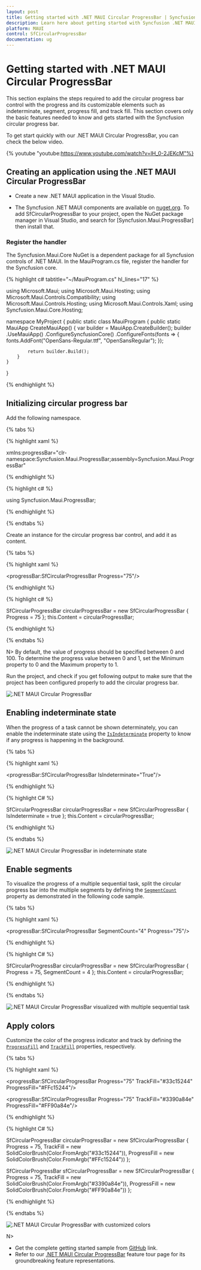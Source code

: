 ```yaml
---
layout: post
title: Getting started with .NET MAUI Circular ProgressBar | Syncfusion
description: Learn here about getting started with Syncfusion .NET MAUI Circular ProgressBar (SfCircularProgressBar) control, its elements and more.
platform: MAUI
control: SfCircularProgressBar
documentation: ug
---
```


# Getting started with .NET MAUI Circular ProgressBar

This section explains the steps required to add the circular progress bar control with the progress and its customizable elements such as indeterminate, segment, progress fill, and track fill. This section covers only the basic features needed to know and gets started with the Syncfusion circular progress bar.

To get start quickly with our .NET MAUI Circular ProgressBar, you can check the below video.

{% youtube
"youtube:https://www.youtube.com/watch?v=lH_0-2JEKcM"%}

## Creating an application using the .NET MAUI Circular ProgressBar

* Create a new .NET MAUI application in the Visual Studio.

* The Syncfusion .NET MAUI components are available on [nuget.org](https://www.nuget.org/). To add SfCircularProgressBar to your project, open the NuGet package manager in Visual Studio, and search for [Syncfusion.Maui.ProgressBar] then install that.

### Register the handler

The Syncfusion.Maui.Core NuGet is a dependent package for all Syncfusion controls of .NET MAUI. In the MauiProgram.cs file, register the handler for the Syncfusion core.

{% highlight c# tabtitle="~/MauiProgram.cs" hl_lines="17" %}

using Microsoft.Maui;
using Microsoft.Maui.Hosting;
using Microsoft.Maui.Controls.Compatibility;
using Microsoft.Maui.Controls.Hosting;
using Microsoft.Maui.Controls.Xaml;
using Syncfusion.Maui.Core.Hosting;

namespace MyProject
{
    public static class MauiProgram
    {
        public static MauiApp CreateMauiApp()
        {
            var builder = MauiApp.CreateBuilder();
            builder
            .UseMauiApp<App>()
            .ConfigureSyncfusionCore()
            .ConfigureFonts(fonts =>
            {
                fonts.AddFont("OpenSans-Regular.ttf", "OpenSansRegular");
            });

            return builder.Build();
        }
    }
}

{% endhighlight %}

## Initializing circular progress bar

Add the following namespace.

{% tabs %}

{% highlight xaml %}

xmlns:progressBar="clr-namespace:Syncfusion.Maui.ProgressBar;assembly=Syncfusion.Maui.ProgressBar"

{% endhighlight %}

{% highlight c# %}

using Syncfusion.Maui.ProgressBar;

{% endhighlight %}

{% endtabs %}

Create an instance for the circular progress bar control, and add it as content.

{% tabs %}

{% highlight xaml %}

<progressBar:SfCircularProgressBar Progress="75"/>

{% endhighlight %}

{% highlight c# %}

SfCircularProgressBar circularProgressBar = new SfCircularProgressBar { Progress = 75 };
this.Content = circularProgressBar;

{% endhighlight %}

{% endtabs %}

N> By default, the value of progress should be specified between 0 and 100. To determine the progress value between 0 and 1, set the Minimum property to 0 and the Maximum property to 1.

Run the project, and check if you get following output to make sure that the project has been configured properly to add the circular progress bar.

![.NET MAUI Circular ProgressBar](images/getting-started/progress-bar.png)

## Enabling indeterminate state

When the progress of a task cannot be shown determinately, you can enable the indeterminate state using the [`IsIndeterminate`](https://help.syncfusion.com/cr/maui/Syncfusion.Maui.ProgressBar.ProgressBarBase.html#Syncfusion_Maui_ProgressBar_ProgressBarBase_IsIndeterminate) property to know if any progress is happening in the background.

{% tabs %} 

{% highlight xaml %} 

<progressBar:SfCircularProgressBar IsIndeterminate="True"/>

{% endhighlight %}

{% highlight C# %} 

SfCircularProgressBar circularProgressBar = new SfCircularProgressBar { IsIndeterminate = true };
this.Content = circularProgressBar;

{% endhighlight %}

{% endtabs %} 

![.NET MAUI Circular ProgressBar in indeterminate state](images/getting-started/circular-progressbar-indeterminate.gif)

## Enable segments

To visualize the progress of a multiple sequential task, split the circular progress bar into the multiple segments by defining the [`SegmentCount`](https://help.syncfusion.com/cr/maui/Syncfusion.Maui.ProgressBar.ProgressBarBase.html#Syncfusion_Maui_ProgressBar_ProgressBarBase_SegmentCount) property as demonstrated in the following code sample.

{% tabs %} 

{% highlight xaml %} 

<progressBar:SfCircularProgressBar SegmentCount="4" Progress="75"/>

{% endhighlight %}

{% highlight C# %} 

SfCircularProgressBar circularProgressBar = new SfCircularProgressBar { Progress = 75, SegmentCount = 4 };
this.Content = circularProgressBar;

{% endhighlight %}

{% endtabs %}

![.NET MAUI Circular ProgressBar visualized with multiple sequential task](images/getting-started/segment.png)

## Apply colors

Customize the color of the progress indicator and track by defining the [`ProgressFill`](https://help.syncfusion.com/cr/maui/Syncfusion.Maui.ProgressBar.ProgressBarBase.html#Syncfusion_Maui_ProgressBar_ProgressBarBase_ProgressFill) and [`TrackFill`](https://help.syncfusion.com/cr/maui/Syncfusion.Maui.ProgressBar.ProgressBarBase.html#Syncfusion_Maui_ProgressBar_ProgressBarBase_TrackFill) properties, respectively.

{% tabs %} 

{% highlight xaml %} 

<progressBar:SfCircularProgressBar Progress="75" 
                                   TrackFill="#33c15244" 
                                   ProgressFill="#FFc15244"/>

<progressBar:SfCircularProgressBar Progress="75" 
                                   TrackFill="#3390a84e" 
                                   ProgressFill="#FF90a84e"/>

{% endhighlight %}

{% highlight C# %} 

SfCircularProgressBar circularProgressBar = new SfCircularProgressBar
{
    Progress = 75, 
    TrackFill = new SolidColorBrush(Color.FromArgb("#33c15244")), 
    ProgressFill = new SolidColorBrush(Color.FromArgb("#FFc15244"))
};

SfCircularProgressBar sfCircularProgressBar = new SfCircularProgressBar
{
    Progress = 75, 
    TrackFill = new SolidColorBrush(Color.FromArgb("#3390a84e")), 
    ProgressFill = new SolidColorBrush(Color.FromArgb("#FF90a84e"))
};

{% endhighlight %}

{% endtabs %} 

![.NET MAUI Circular ProgressBar with customized colors](images/getting-started/style.png)

N> 
* Get the complete getting started sample from [GitHub](https://github.com/SyncfusionExamples/Getting-Started-with-.NET-MAUI-Circular-ProgressBar-control.-) link.
* Refer to our [.NET MAUI Circular ProgressBar](https://www.syncfusion.com/maui-controls/maui-progressbar) feature tour page for its groundbreaking feature representations.